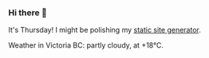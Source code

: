 ### Hi there :wave:

It's Thursday! I might be polishing my [static site generator](https://github.com/bewuethr/pandoc-bash-blog).

Weather in Victoria BC: partly cloudy, at +18°C.
